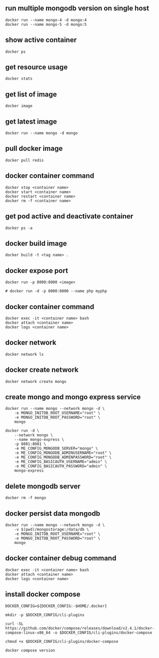 ## run multiple mongodb version on single host
```
docker run --name mongo-4 -d mongo:4
docker run --name mongo-5 -d mongo:5
```

## show active container
```
docker ps 
```

## get resource usage
```
docker stats
```

## get list of image
```
docker image
```

## get latest image
```
docker run --name mongo -d mongo
```

## pull docker image 
```
docker pull redis
```

## docker container command
```
docker stop <container name>
docker start <container name>
docker restart <container name>
docker rm -f <container name>
```

## get pod active and deactivate container
```
docker ps -a
```

## docker build image
```
docker build -t <tag name> .
```

## docker expose port
```
docker run -p 8000:8000 <image>

# docker run -d -p 8000:8000 --name php myphp
```

## docker container command 
```
docker exec -it <container name> bash
docker attach <container name>
docker logs <container name>
```

## docker network
```
docker network ls
```

## docker create network
```
docker network create mongo
```

## create mongo and mongo express service
```
docker run --name mongo --network mongo -d \
    -e MONGO_INITDB_ROOT_USERNAME="root" \
    -e MONGO_INITDB_ROOT_PASSWORD="root" \
    mongo
    
docker run -d \
    --network mongo \
    --name mongo-express \
    -p 8081:8081 \
    -e ME_CONFIG_MONGODB_SERVER="mongo" \
    -e ME_CONFIG_MONGODB_ADMINUSERNAME="root" \
    -e ME_CONFIG_MONGODB_ADMINPASSWORD="root" \
    -e ME_CONFIG_BASICAUTH_USERNAME="admin" \
    -e ME_CONFIG_BASICAUTH_PASSWORD="admin" \
    mongo-express
```

## delete mongodb server
```
docker rm -f mongo
```

## docker persist data mongodb
```
docker run --name mongo --network mongo -d \
    -v $(pwd)/mongostorage:/data/db \
    -e MONGO_INITDB_ROOT_USERNAME="root" \
    -e MONGO_INITDB_ROOT_PASSWORD="root" \
    mongo
```

## docker container debug command 
```
docker exec -it <container name> bash
docker attach <container name>
docker logs <container name>
```

## install docker compose
```
DOCKER_CONFIG=${DOCKER_CONFIG:-$HOME/.docker}

mkdir -p $DOCKER_CONFIG/cli-plugins

curl -SL https://github.com/docker/compose/releases/download/v2.4.1/docker-compose-linux-x86_64 -o $DOCKER_CONFIG/cli-plugins/docker-compose

chmod +x $DOCKER_CONFIG/cli-plugins/docker-compose

docker compose version
```

